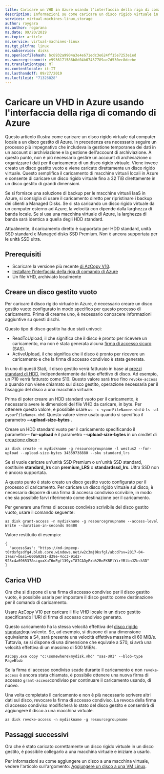 ```yaml
---
title: Caricare un VHD in Azure usando l'interfaccia della riga di comando di Azure
description: Informazioni su come caricare un disco rigido virtuale in un disco gestito di Azure usando l'interfaccia della riga di comando di Azure.
services: virtual-machines-linux,storage
author: roygara
ms.author: rogarana
ms.date: 09/20/2019
ms.topic: article
ms.service: virtual-machines-linux
ms.tgt_pltfrm: linux
ms.subservice: disks
ms.openlocfilehash: bc8932a9904a3e4e671edc3e624ff15e7253e1ed
ms.sourcegitcommit: e9936171586b8d04b67457789ae7d530ec8deebe
ms.translationtype: MT
ms.contentlocale: it-IT
ms.lasthandoff: 09/27/2019
ms.locfileid: "71326828"
---
```

# <a name="upload-a-vhd-to-azure-using-azure-cli"></a>Caricare un VHD in Azure usando l'interfaccia della riga di comando di Azure

Questo articolo illustra come caricare un disco rigido virtuale dal computer locale a un disco gestito di Azure. In precedenza era necessario seguire un processo più impegnativo che includeva la gestione temporanea dei dati in un account di archiviazione e la gestione dell'account di archiviazione. A questo punto, non è più necessario gestire un account di archiviazione o organizzare i dati per il caricamento di un disco rigido virtuale. Viene invece creato un disco gestito vuoto e viene caricato direttamente un disco rigido virtuale. Questo semplifica il caricamento di macchine virtuali locali in Azure e consente di caricare un disco rigido virtuale fino a 32 TiB direttamente in un disco gestito di grandi dimensioni.

Se si fornisce una soluzione di backup per le macchine virtuali IaaS in Azure, si consiglia di usare il caricamento diretto per ripristinare i backup dei clienti a Managed Disks. Se si sta caricando un disco rigido virtuale da un computer esterno ad Azure, la velocità con dipende dalla larghezza di banda locale. Se si usa una macchina virtuale di Azure, la larghezza di banda sarà identica a quella degli HDD standard.

Attualmente, il caricamento diretto è supportato per HDD standard, unità SSD standard e Managed disks SSD Premium. Non è ancora supportata per le unità SSD ultra.

## <a name="prerequisites"></a>Prerequisiti

- Scaricare la versione più recente [di AzCopy V10](../../storage/common/storage-use-azcopy-v10.md#download-and-install-azcopy).
- [Installare l'interfaccia della riga di comando di Azure](/cli/azure/install-azure-cli)
- Un file VHD, archiviato localmente

## <a name="create-an-empty-managed-disk"></a>Creare un disco gestito vuoto

Per caricare il disco rigido virtuale in Azure, è necessario creare un disco gestito vuoto configurato in modo specifico per questo processo di caricamento. Prima di crearne uno, è necessario conoscere informazioni aggiuntive su questi dischi.

Questo tipo di disco gestito ha due stati univoci:

- ReadToUpload, il che significa che il disco è pronto per ricevere un caricamento, ma non è stata generata alcuna [firma di accesso sicuro](https://docs.microsoft.com/azure/storage/common/storage-dotnet-shared-access-signature-part-1) (SAS).
- ActiveUpload, il che significa che il disco è pronto per ricevere un caricamento e che la firma di accesso condiviso è stata generata.

In uno di questi Stati, il disco gestito verrà fatturato in base ai [prezzi standard di HDD](https://azure.microsoft.com/pricing/details/managed-disks/), indipendentemente dal tipo effettivo di disco. Ad esempio, un P10 verrà fatturato come S10. Questo valore sarà true fino `revoke-access` a quando non viene chiamato sul disco gestito, operazione necessaria per il fissaggio del disco a una macchina virtuale.

Prima di poter creare un HDD standard vuoto per il caricamento, è necessario avere le dimensioni del file VHD da caricare, in byte. Per ottenere questo valore, è possibile usare `wc -c <yourFileName>.vhd` o `ls -al <yourFileName>.vhd`. Questo valore viene usato quando si specifica il parametro **--upload-size-bytes** .

Creare un HDD standard vuoto per il caricamento specificando il parametro-- **for-upload** e il parametro **--upload-size-bytes** in un cmdlet di [creazione disco](/cli/azure/disk#az-disk-create) :

```azurecli-interactive
az disk create -n mydiskname -g resourcegroupname -l westus2 --for-upload --upload-size-bytes 34359738880 --sku standard_lrs
```

Se si vuole caricare un'unità SSD Premium o un'unità SSD standard, sostituire **standard_lrs** con **premium_LRS** o **standardssd_lrs**. Ultra SSD non è ancora supportata.

A questo punto è stato creato un disco gestito vuoto configurato per il processo di caricamento. Per caricare un disco rigido virtuale sul disco, è necessario disporre di una firma di accesso condiviso scrivibile, in modo che sia possibile farvi riferimento come destinazione per il caricamento.

Per generare una firma di accesso condiviso scrivibile del disco gestito vuoto, usare il comando seguente:

```azurecli-interactive
az disk grant-access -n mydiskname -g resourcegroupname --access-level Write --duration-in-seconds 86400
```

Valore restituito di esempio:

```
{
  "accessSas": "https://md-impexp-t0rdsfgsdfg4.blob.core.windows.net/w2c3mj0ksfgl/abcd?sv=2017-04-17&sr=b&si=600a9281-d39e-4cc3-91d2-923c4a696537&sig=xXaT6mFgf139ycT87CADyFxb%2BnPXBElYirYRlbnJZbs%3D"
}
```

## <a name="upload-vhd"></a>Carica VHD

Ora che si dispone di una firma di accesso condiviso per il disco gestito vuoto, è possibile usarla per impostare il disco gestito come destinazione per il comando di caricamento.

Usare AzCopy V10 per caricare il file VHD locale in un disco gestito specificando l'URI di firma di accesso condiviso generato.

Questo caricamento ha la stessa velocità effettiva del [disco rigido standard](disks-types.md#standard-hdd)equivalente. Se, ad esempio, si dispone di una dimensione equivalente a S4, sarà presente una velocità effettiva massima di 60 MiB/s. Tuttavia, se si dispone di una dimensione che equivale a S70, si avrà una velocità effettiva di un massimo di 500 MiB/s.

```
AzCopy.exe copy "c:\somewhere\mydisk.vhd" "sas-URI" --blob-type PageBlob
```

Se la firma di accesso condiviso scade durante il caricamento e non `revoke-access` è ancora stata chiamata, è possibile ottenere una nuova firma di accesso `grant-access`condiviso per continuare il caricamento usando, di nuovo.

Una volta completato il caricamento e non è più necessario scrivere altri dati sul disco, revocare la firma di accesso condiviso. La revoca della firma di accesso condiviso modificherà lo stato del disco gestito e consentirà di aggiungere il disco a una macchina virtuale.

```azurecli-interactive
az disk revoke-access -n mydiskname -g resourcegroupname
```

## <a name="next-steps"></a>Passaggi successivi

Ora che è stato caricato correttamente un disco rigido virtuale in un disco gestito, è possibile collegarlo a una macchina virtuale e iniziare a usarlo.

Per informazioni su come aggiungere un disco a una macchina virtuale, vedere l'articolo sull'argomento: [Aggiungere un disco a una VM Linux](add-disk.md).
